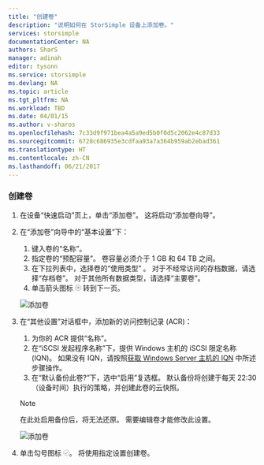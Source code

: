 ```yaml
---
title: "创建卷"
description: "说明如何在 StorSimple 设备上添加卷。"
services: storsimple
documentationCenter: NA
authors: SharS
manager: adinah
editor: tysonn
ms.service: storsimple
ms.devlang: NA
ms.topic: article
ms.tgt_pltfrm: NA
ms.workload: TBD
ms.date: 04/01/15
ms.author: v-sharos
ms.openlocfilehash: 7c33d9f971bea4a5a9ed5b0f0d5c2062e4c87d33
ms.sourcegitcommit: 6728c686935e3cdfaa93a7a364b959ab2ebad361
ms.translationtype: HT
ms.contentlocale: zh-CN
ms.lasthandoff: 06/21/2017
---
```

### <a name="to-create-a-volume"></a>创建卷

1. 在设备“快速启动”页上，单击“添加卷”。 这将启动“添加卷向导”。

2. 在“添加卷”向导中的“基本设置”下：
   1. 键入卷的“名称”。
   2. 指定卷的“预配容量”。 卷容量必须介于 1 GB 和 64 TB 之间。
   3. 在下拉列表中，选择卷的“使用类型”  。 对于不经常访问的存档数据，请选择“存档卷”。 对于其他所有数据类型，请选择“主要卷”。
   4. 单击箭头图标 ![箭头图标](./media/storsimple-create-volume/HCS_ArrowIcon-include.png) 转到下一页。

     ![添加卷](./media/storsimple-create-volume/HCS_AddVolume1M-include.png)

3. 在“其他设置”对话框中，添加新的访问控制记录 (ACR)：
   1. 为你的 ACR 提供“名称”。
   2. 在“iSCSI 发起程序名称”下，提供 Windows 主机的 iSCSI 限定名称 (IQN)。 如果没有 IQN，请按照[获取 Windows Server 主机的 IQN](#storsimple-get-iqn.md) 中所述步骤操作。
   3. 在“默认备份此卷?”下，选中“启用”复选框。 默认备份将创建于每天 22:30（设备时间）执行的策略，并创建此卷的云快照。

     > [!NOTE]
     > 在此处启用备份后，将无法还原。 需要编辑卷才能修改此设置。

     ![添加卷](./media/storsimple-create-volume/HCs_AddVolume2M-include.png)

4. 单击勾号图标 ![勾号图标](./media/storsimple-create-volume/HCS_CheckIcon-include.png)。 将使用指定设置创建卷。